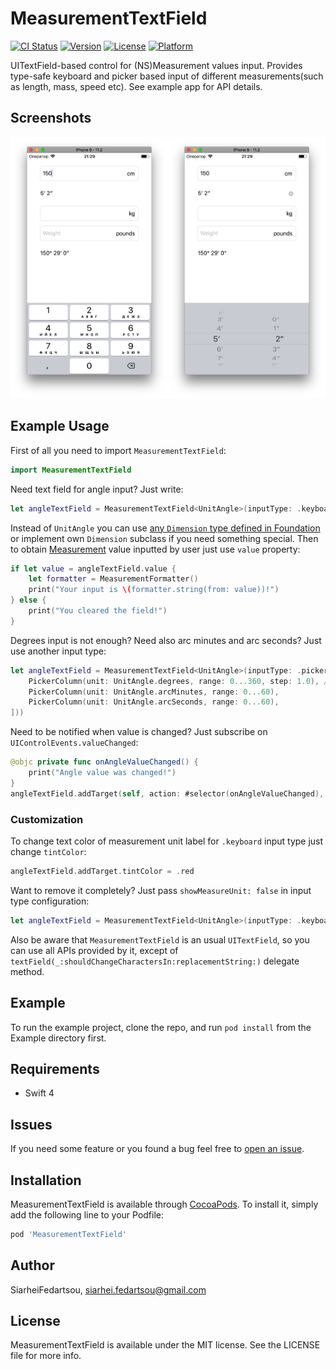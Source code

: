 # MeasurementTextField

[![CI Status](http://img.shields.io/travis/SiarheiFedartsou/MeasurementTextField.svg?style=flat)](https://travis-ci.org/SiarheiFedartsou/MeasurementTextField)
[![Version](https://img.shields.io/cocoapods/v/MeasurementTextField.svg?style=flat)](http://cocoapods.org/pods/MeasurementTextField)
[![License](https://img.shields.io/cocoapods/l/MeasurementTextField.svg?style=flat)](http://cocoapods.org/pods/MeasurementTextField)
[![Platform](https://img.shields.io/cocoapods/p/MeasurementTextField.svg?style=flat)](http://cocoapods.org/pods/MeasurementTextField)

UITextField-based control for (NS)Measurement values input. Provides type-safe keyboard and picker based input of different measurements(such as length, mass, speed etc). See example app for API details.

## Screenshots

<img src="/images/screenshot1.png" alt="Screenshot 1" width="50%" /><img src="/images/screenshot2.png" alt="Screenshot 2"  width="50%" />

## Example Usage

First of all you need to import `MeasurementTextField`:
```swift
import MeasurementTextField
```

Need text field for angle input? Just write:
```swift
let angleTextField = MeasurementTextField<UnitAngle>(inputType: .keyboard(.degrees))
```
Instead of `UnitAngle` you can use [any `Dimension` type defined in Foundation](https://developer.apple.com/documentation/foundation/dimension) or implement own `Dimension` subclass if you need something special.
Then to obtain [Measurement](https://developer.apple.com/documentation/foundation/measurement) value inputted by user just use `value` property:
```swift
if let value = angleTextField.value {
    let formatter = MeasurementFormatter()
    print("Your input is \(formatter.string(from: value))!")
} else {
    print("You cleared the field!")
}
```
Degrees input is not enough? Need also arc minutes and arc seconds? Just use another input type:
```swift
let angleTextField = MeasurementTextField<UnitAngle>(inputType: .picker([
    PickerColumn(unit: UnitAngle.degrees, range: 0...360, step: 1.0), // `step` is optional here, 1.0 by default
    PickerColumn(unit: UnitAngle.arcMinutes, range: 0...60),
    PickerColumn(unit: UnitAngle.arcSeconds, range: 0...60),
]))
```
Need to be notified when value is changed? Just subscribe on `UIControlEvents.valueChanged`:
```swift
@objc private func onAngleValueChanged() {
    print("Angle value was changed!")
}
angleTextField.addTarget(self, action: #selector(onAngleValueChanged), for: .valueChanged)
```

### Customization

To change text color of measurement unit label for `.keyboard` input type just change `tintColor`:
```swift
angleTextField.addTarget.tintColor = .red
```
Want to remove it completely? Just pass `showMeasureUnit: false` in input type configuration:
```swift
let angleTextField = MeasurementTextField<UnitAngle>(inputType: .keyboard(.degrees, showMeasureUnit: false))
```
Also be aware that `MeasurementTextField` is an usual `UITextField`, so you can use all APIs provided by it, except of `textField(_:shouldChangeCharactersIn:replacementString:)` delegate method.

## Example

To run the example project, clone the repo, and run `pod install` from the Example directory first.


## Requirements

- Swift 4

## Issues

If you need some feature or you found a bug feel free to [open an issue](https://github.com/SiarheiFedartsou/MeasurementTextField/issues/new).

## Installation

MeasurementTextField is available through [CocoaPods](http://cocoapods.org). To install
it, simply add the following line to your Podfile:

```ruby
pod 'MeasurementTextField'
```

## Author

SiarheiFedartsou, siarhei.fedartsou@gmail.com

## License

MeasurementTextField is available under the MIT license. See the LICENSE file for more info.
